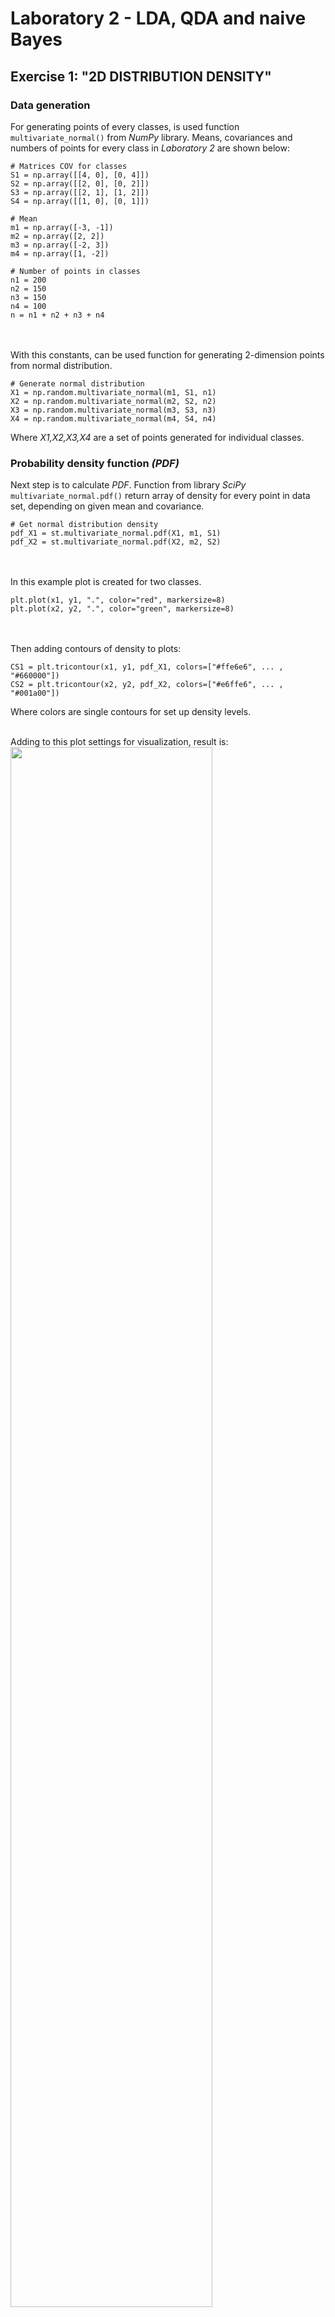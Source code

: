 # Laboratory 2 - LDA, QDA and naive Bayes
## Exercise 1: "2D DISTRIBUTION DENSITY"
### Data generation
For generating points of every classes, is used function `multivariate_normal()`
from _NumPy_ library. Means, covariances and numbers of points for every class
in _Laboratory 2_ are shown below:

```
# Matrices COV for classes
S1 = np.array([[4, 0], [0, 4]])
S2 = np.array([[2, 0], [0, 2]])
S3 = np.array([[2, 1], [1, 2]])
S4 = np.array([[1, 0], [0, 1]])

# Mean
m1 = np.array([-3, -1])
m2 = np.array([2, 2])
m3 = np.array([-2, 3])
m4 = np.array([1, -2])

# Number of points in classes
n1 = 200
n2 = 150
n3 = 150
n4 = 100
n = n1 + n2 + n3 + n4
```
<br></br>
With this constants, can be used function for generating 2-dimension points
from normal distribution.
```
# Generate normal distribution
X1 = np.random.multivariate_normal(m1, S1, n1)
X2 = np.random.multivariate_normal(m2, S2, n2)
X3 = np.random.multivariate_normal(m3, S3, n3)
X4 = np.random.multivariate_normal(m4, S4, n4)
```
Where _X1,X2,X3,X4_ are a set of points generated for individual classes.

### Probability density function _(PDF)_
Next step is to calculate _PDF_. Function from library _SciPy_ `multivariate_normal.pdf()` 
return array of density for every point in data set, depending on given mean and covariance.
```
# Get normal distribution density
pdf_X1 = st.multivariate_normal.pdf(X1, m1, S1)
pdf_X2 = st.multivariate_normal.pdf(X2, m2, S2)
```
<br></br>
In this example plot is created for two classes.
```
plt.plot(x1, y1, ".", color="red", markersize=8)
plt.plot(x2, y2, ".", color="green", markersize=8)
```
<br></br>
Then adding contours of density to plots:
```
CS1 = plt.tricontour(x1, y1, pdf_X1, colors=["#ffe6e6", ... , "#660000"])
CS2 = plt.tricontour(x2, y2, pdf_X2, colors=["#e6ffe6", ... ,  "#001a00"])
```
Where colors are single contours for set up density levels.
<br></br>

Adding to this plot settings for visualization, result is:
<img src="https://raw.githubusercontent.com/Stanisz96/SED/master/Lab_02/Exercise01.png" height="80%" width="80%" />


## Exercise 2: "LDA & QDA METHODS"
>here add short description what is lda and qda
### Data structure
In this and next exercises - created data are reworked as `DataFrame` object in _Pandas_.
It is easier to get from one table, array of points for a specific class, or do some other manipulations with data.
Created `DataFrame` structure:
```
     Class         x         y
0        1 -3.368001  2.854359
1        1 -7.772308 -5.948453
2        1 -3.669230 -0.132535
3        1 -5.180073 -2.211185
4        1 -0.845756 -2.800099
..     ...       ...       ...
348      2  2.899116  2.975279
349      2  1.630539  2.497368
```

### Linear Discriminant Analysis
For _LDA_ is used function from _Sklearn_ `LinearDiscriminantAnalysis()`.
This function create object on which can be performed many useful methods and have attributes<sup> _[[1]]_</sup>&nbsp;.
In this case is used methods:
* `fit()` - fit _LDA_ model according to given data,
* `predict()` - return array of predicted class for points in given data

```
lda = LDA()
cls_pred = lda.fit(data[['x', 'y']].values, data['Class'].values)
              .predict(data[['x', 'y']].values)
```

### Quadratic Discriminant Analysis
For _QDA_ is used function from _Sklearn_ `QuadraticDiscriminantAnalysis()`.
This function create object on which can be performed many useful methods and have attributes<sup> _[[2]]_</sup>&nbsp;.
In this case is used methods:
* `fit()` - fit _QDA_ model according to given data,
* `predict()` - return array of predicted class for points in given data

```
qda = QDA()
cls_pred = qda.fit(data[['x', 'y']].values, data['Class'].values)
              .predict(data[['x', 'y']].values)
```

### Plot
To created plot for results of _LDA_ and _QDA_ is used writen function `plot_function()`<sup> _[[3]]_</sup>&nbsp;.
First step for this function is to create arrays with information about correct predict class for given data.
``` 
tp = (cls == cls_pred)
tp1, tp2 = tp[cls == 1], tp[cls == 2]
X1, X2 = X[cls == 1], X[cls == 2]
X1_tp, X1_fp = X1[tp1], X1[~tp1]
X2_tp, X2_fp = X2[tp2], X2[~tp2]
```
Where `tp` is _boolean_ array result for equating class values for
given points with the predicted class values for these points. `tp1` and `tp2`
 are _boolean_ arrays for specific class. `X2_tp, X2_fp` and `X1_tp, X1_fp` are
 accordingly data arrays for points good and wrong predicted.

Another stage for this function is to add points for classes:
```
# class 1: points
plt.scatter(X1_tp[:, 0], X1_tp[:, 1], marker='.', color='#ff4d4d')
plt.scatter(X1_fp[:, 0], X1_fp[:, 1], marker='x', s=20, color='#e60000')
# class 2: points
plt.scatter(X2_tp[:, 0], X2_tp[:, 1], marker='.', color='#00ace6')
plt.scatter(X2_fp[:, 0], X2_fp[:, 1], marker='x', s=20, color='#007399')
```

To create areas for classes, function create `x,y` points and use them to create coordinate matrices.
For this is used function from _NumPy_ `meshgrid()`.
```
nx, ny = 200, 200
x_min, x_max = plt.xlim()
y_min, y_max = plt.ylim()
xx, yy = np.meshgrid(np.linspace(x_min, x_max, nx), np.linspace(y_min, y_max, ny))
```
Next step is to get third dimension coordinate matrices with class predict probability.
```
Z = da.predict_proba(np.c_[xx.ravel(), yy.ravel()])
Z = Z[:, 1].reshape(xx.shape)
```
With this, can be filled plot with colors. Also, because this is function for two classes,
can be added contour to plot - based on probability of chosen class equal to 0.5.
```
plt.pcolormesh(xx, yy, Z, cmap='coolwarm_r',
               norm=colors.Normalize(vmax=1, vmin=0), alpha=0.1, zorder=0)
plt.contour(xx, yy, Z, [0.5], linewidths=2., colors='white', zorder=0)
```

The last step for function `plot_function()` is to add on plot means
for classes, using atrribute `means_`. 

Called function  return plot for _LDA_:

<img src="https://raw.githubusercontent.com/Stanisz96/SED/master/Lab_02/Exercise02_lda.png" height="80%" width="80%" />

<br></br>

And for _QDA_:

<img src="https://raw.githubusercontent.com/Stanisz96/SED/master/Lab_02/Exercise02_qda.png" height="80%" width="80%" />



## EXERCISE 3: "NAIVE BAYES"
>here add short description what is Naive Bayes

To perform classifier _Naive Bayes_ is used function from _Sklearn_ `GaussianNB()`.
On created object with this function is used method `partial_fit()` which return incremental fit on a batch of samples<sup> _[[4]]_</sup>&nbsp;.
```
gnb = GaussianNB()
cls_pred = gnb.partial_fit(data[['x', 'y']].values, data['Class'].values,np.unique(data['Class'].values))
              .predict(data[['x', 'y']].values)
```
In next step is used function `plot_function()` and it gives:

<img src="https://raw.githubusercontent.com/Stanisz96/SED/master/Lab_02/Exercise03.png" height="80%" width="80%" />

## EXERCISE 4: "MANY CLASSES"
In this exercise function `plot_function()` is updated to `plot_function_N()` and can create 
plots for up to 6 classes. Difference in this functions are:
* add `cls_col, cls_col_dark, cls_col_map` - to generate colors for every class
* is used function `ListedColormap()` to generate ColorMap, depend of classes number
* creating variables are depend on `cls_n` (classes number)
* fill plot with colors depend now on predicted classes, not on probability of classes
* is removed means for classes

Results of this function are:

<img src="https://raw.githubusercontent.com/Stanisz96/SED/master/Lab_02/Exercise04_lda_3.png" height="80%" width="80%" />

<img src="https://raw.githubusercontent.com/Stanisz96/SED/master/Lab_02/Exercise04_qda_3.png" height="80%" width="80%" />

<img src="https://raw.githubusercontent.com/Stanisz96/SED/master/Lab_02/Exercise04_lda_4.png" height="80%" width="80%" />

<img src="https://raw.githubusercontent.com/Stanisz96/SED/master/Lab_02/Exercise04_qda_4.png" height="80%" width="80%" />




[1]: https://scikit-learn.org/stable/modules/generated/sklearn.discriminant_analysis.LinearDiscriminantAnalysis.html
[2]: https://scikit-learn.org/stable/modules/generated/sklearn.discriminant_analysis.QuadraticDiscriminantAnalysis.html
[3]: https://scikit-learn.org/stable/auto_examples/classification/plot_lda_qda.html#sphx-glr-auto-examples-classification-plot-lda-qda-py
[4]: https://scikit-learn.org/stable/modules/generated/sklearn.naive_bayes.GaussianNB.html


